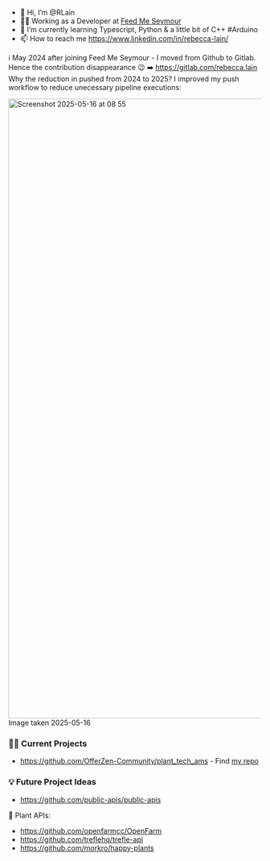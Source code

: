 - 👋 Hi, I’m @RLain
- 👩‍💻 Working as a Developer at [Feed Me Seymour](https://www.linkedin.com/company/feed-me-seymour?originalSubdomain=uk)
- 🌱 I’m currently learning Typescript, Python & a little bit of C++ #Arduino
- 📫 How to reach me https://www.linkedin.com/in/rebecca-lain/

ℹ️ May 2024 after joining Feed Me Seymour - I moved from Github to Gitlab. Hence the contribution disappearance 😉 ➡️ https://gitlab.com/rebecca.lain
Why the reduction in pushed from 2024 to 2025? I improved my push workflow to reduce unecessary pipeline executions:

<img width="1231" alt="Screenshot 2025-05-16 at 08 55" src="https://github.com/user-attachments/assets/d0a63729-bd5a-4052-bd8d-c4ed74a63d79" />
Image taken 2025-05-16

<!---
RLain/RLain is a ✨ special ✨ repository because its `README.md` (this file) appears on your GitHub profile.
You can click the Preview link to take a look at your changes.
--->

### 👩‍💻 Current Projects
- https://github.com/OfferZen-Community/plant_tech_ams - Find [my repo](https://github.com/RLain/plant-tech-moisture-sensor)

### 💡 Future Project Ideas
- https://github.com/public-apis/public-apis

🌱 Plant APIs:
- https://github.com/openfarmcc/OpenFarm
- https://github.com/treflehq/trefle-api
- https://github.com/morkro/happy-plants
